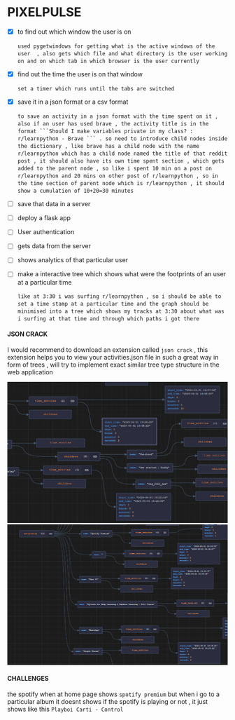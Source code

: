 # PIXELPULSE

* [X] to find out which window the user is on

  `used pygetwindows for getting what is the active windows of the user  , also gets which file and what directory is the user working on and on which tab in which browser is the user currently `
* [X] find out the time the user is on that window

  `set a timer which runs until the tabs are switched `
* [X] save it in a json format or a csv format

  `to save an activity in a json format with the time spent on it , also if an user has used brave , the activity title is in the format ```Should I make variables private in my class? : r/learnpython - Brave ``` . so need to introduce child nodes inside the dictionary , like brave has a child node with the name r/learnpython which has a child node named the title of that reddit post , it should also have its own time spent section , which gets added to the parent node , so like i spent 10 min on a post on r/learnpython and 20 mins on other post of r/learnpython , so in the time section of parent node which is r/learnpython , it should show a cumulation of 10+20=30 minutes `
* [ ] save that data in a server
* [ ] deploy a flask app
* [ ] User authentication
* [ ] gets data from the server
* [ ] shows analytics of that particular user
* [ ] make a interactive tree which shows what were the footprints of an user at a particular time

  `like at 3:30 i was surfing r/learnpython , so i should be able to set a time stamp at a particular time and the graph should be minimised into a tree which shows my tracks at 3:30 about what was i surfing at that time and through which paths i got there `

#### JSON CRACK

I would recommend to download an extension called `json crack` , this extension helps you to view your activities.json file in such a great way in form of trees , will try to implement exact similar tree type structure in the web application

![1717145587213](image/README/1717145587213.png)![1717145532928](image/README/1717145532928.png)

#### CHALLENGES

the spotify when at home page shows `spotify premium` but when i go to a particular album it doesnt shows if the spotify is playing or not , it just shows like this `Playboi Carti - Control`
